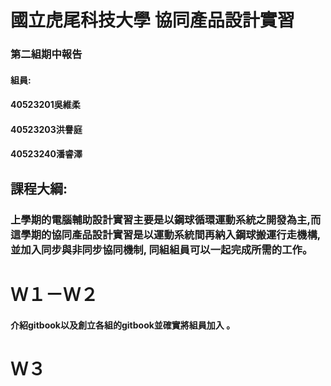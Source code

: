 # 國立虎尾科技大學 協同產品設計實習

### 第二組期中報告

#### 組員:

#### 40523201吳維柔

#### 40523203洪譽庭

#### 40523240潘睿澤

## 課程大綱:

### 上學期的電腦輔助設計實習主要是以鋼球循環運動系統之開發為主,而這學期的協同產品設計實習是以運動系統間再納入鋼球搬運行走機構,並加入同步與非同步協同機制, 同組組員可以一起完成所需的工作。

# Ｗ１－Ｗ２

#### 介紹gitbook以及創立各組的gitbook並確實將組員加入 。

# Ｗ３



